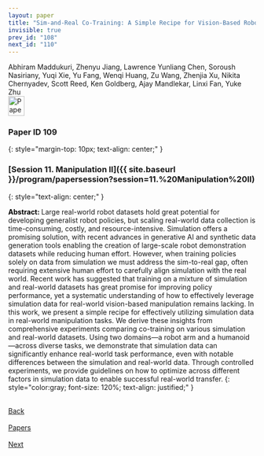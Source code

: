 ```yaml
---
layout: paper
title: "Sim-and-Real Co-Training: A Simple Recipe for Vision-Based Robotic Manipulation"
invisible: true
prev_id: "108"
next_id: "110"
---
```

<div class="paper-authors">
  <div class="paper-author-box">
    <div class="paper-author-name">Abhiram Maddukuri, Zhenyu Jiang, Lawrence Yunliang Chen, Soroush Nasiriany, Yuqi Xie, Yu Fang, Wenqi Huang, Zu Wang, Zhenjia Xu, Nikita Chernyadev, Scott Reed, Ken Goldberg, Ajay Mandlekar, Linxi Fan, Yuke Zhu</div>
    <div class="paper-author-uni"></div>
  </div>
</div>

<div class="paper-pdf">
  <div>
    <a href="https://www.roboticsproceedings.org/rss21/p109.pdf" title="Download PDF" target="_blank">
      <img src="{{ site.baseurl }}/images/paper_link_cardinal_red.png" alt="Paper PDF" width="33" height="40" />
    </a>
  </div>
</div>

### Paper ID 109
{: style="margin-top: 10px; text-align: center;" }

### [Session 11. Manipulation II]({{ site.baseurl }}/program/papersession?session=11.%20Manipulation%20II)
{: style="text-align: center;" }

<b style="color: black;">Abstract: </b>Large real-world robot datasets hold great potential for developing generalist robot policies, but scaling real-world data collection is time-consuming, costly, and resource-intensive. Simulation offers a promising solution, with recent advances in generative AI and synthetic data generation tools enabling the creation of large-scale robot demonstration datasets while reducing human effort. However, when training policies solely on data from simulation we must address the sim-to-real gap, often requiring extensive human effort to carefully align simulation with the real world. Recent work has suggested that training on a mixture of simulation and real-world datasets has great promise for improving policy performance, yet a systematic understanding of how to effectively leverage simulation data for real-world vision-based manipulation remains lacking. In this work, we present a simple recipe for effectively utilizing simulation data in real-world manipulation tasks. We derive these insights from comprehensive experiments comparing co-training on various simulation and real-world datasets. Using two domains—a robot arm and a humanoid—across diverse tasks, we demonstrate that simulation data can significantly enhance real-world task performance, even with notable differences between the simulation and real-world data. Through controlled experiments, we provide guidelines on how to optimize across different factors in simulation data to enable successful real-world transfer.
{: style="color:gray; font-size: 120%; text-align: justified;" }

<div class="paper-menu">
  <div class="paper-menu-inner">
    <a href="{{ site.baseurl }}/program/papers/108/" title="Previous Paper">
            <div class="paper-menu-icon">
                <i class="fa fa-chevron-left"></i><br>
                <span class="paper-menu-label">Back</span>
            </div>
        </a>
    <a href="{{ site.baseurl }}/program/papers" title="All Papers">
      <div class="paper-menu-icon">
        <i class="fa fa-list"></i><br>
        <span class="paper-menu-label">Papers</span>
      </div>
    </a>
    <a href="{{ site.baseurl }}/program/papers/110/" title="Next Paper">
            <div class="paper-menu-icon">
                <i class="fa fa-chevron-right"></i><br>
                <span class="paper-menu-label">Next</span>
            </div>
        </a>
  </div>
</div>
